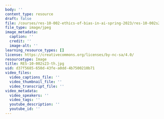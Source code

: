 ```yaml
---
body: ''
content_type: resource
draft: false
file: /courses/res-10-002-ethics-of-bias-in-ai-spring-2023/res-10-002s23-th.jpg
file_type: image/jpeg
image_metadata:
  caption: ''
  credit: ''
  image-alt: ''
learning_resource_types: []
license: https://creativecommons.org/licenses/by-nc-sa/4.0/
resourcetype: Image
title: RES-10-002s23-th.jpg
uid: d37f5685-650d-43fe-a0dd-4b7500210b71
video_files:
  video_captions_file: ''
  video_thumbnail_file: ''
  video_transcript_file: ''
video_metadata:
  video_speakers: ''
  video_tags: ''
  youtube_description: ''
  youtube_id: ''
---
```


